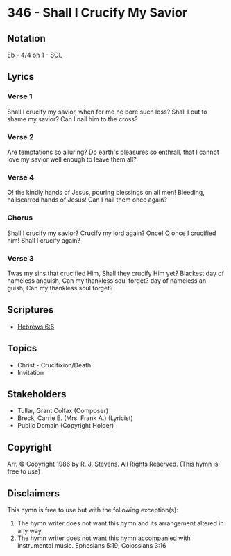 # 346 - Shall I Crucify My Savior

## Notation

Eb - 4/4 on 1 - SOL

## Lyrics

### Verse 1

Shall I crucify my savior, when for me he bore such loss? Shall I put to shame my savior? Can I nail him to the cross?

### Verse 2

Are temptations so alluring? Do earth's pleasures so enthrall, that I cannot love my savior well enough to leave them all?

### Verse 4

O! the kindly hands of Jesus, pouring blessings on all men! Bleeding, nailscarred hands of Jesus! Can I nail them once again?

### Chorus

Shall I crucify my savior? Crucify my lord again? Once! O once I crucified him! Shall I crucify again?

### Verse 3

Twas my sins that crucified Him, Shall they crucify Him yet? Blackest day of nameless anguish, Can my thankless soul forget? day of nameless an-guish, Can my thankless soul forget? 


## Scriptures

- [Hebrews 6:6](https://www.biblegateway.com/passage/?search=Hebrews%206%3A6)

## Topics

- Christ - Crucifixion/Death
- Invitation

## Stakeholders

- Tullar, Grant Colfax (Composer)
- Breck, Carrie E. (Mrs. Frank A.) (Lyricist)
- Public Domain (Copyright Holder)

## Copyright

Arr. © Copyright 1986 by R. J. Stevens. All Rights Reserved.
(This hymn is free to use)

## Disclaimers

This hymn is free to use but with the following exception(s):
1. The hymn writer does not want this hymn and its arrangement altered in any way.
2. The hymn writer does not want this hymn accompanied with instrumental music.
Ephesians 5:19; Colossians 3:16

